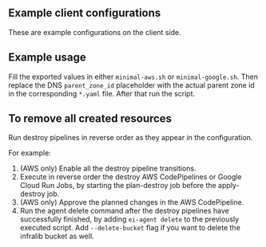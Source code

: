 ## Example client configurations

These are example configurations on the client side.

## Example usage 

Fill the exported values in either `minimal-aws.sh` or `minimal-google.sh`. Then replace the DNS `parent_zone_id` placeholder with the actual parent zone id in the corresponding `*.yaml` file. After that run the script.

## To remove all created resources
Run destroy pipelines in reverse order as they appear in the configuration.

For example:
1) (AWS only) Enable all the destroy pipeline transitions.
2) Execute in reverse order the destroy AWS CodePipelines or Google Cloud Run Jobs, by starting the plan-destroy job before the apply-destroy job.
3) (AWS only) Approve the planned changes in the AWS CodePipeline.
4) Run the agent delete command after the destroy pipelines have successfully finished, by adding `ei-agent delete` to the previously executed script. Add `--delete-bucket` flag if you want to delete the infralib bucket as well.
